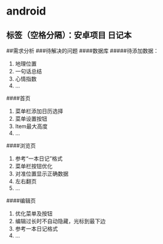 # android
标签（空格分隔）：安卓项目 日记本
---

##需求分析
###待解决的问题
####数据库
#####待添加数据：
1. 地理位置
2. 一句话总结
3. 心情指数
4. ...

####首页
1. 菜单栏添加日历选择
2. 菜单设置按钮
3. Item最大高度
4. ...

####浏览页
1. 参考“一本日记”格式
2. 菜单栏按钮优化
3. 对准位置显示正确数据
4. 左右翻页
5. ...

####编辑页
1. 优化菜单及按钮
2. 编辑过长时不自动隐藏，光标到最下边
3. 参考一本日记格式
4. ...
